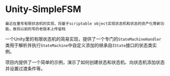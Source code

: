 # Unity-SimpleFSM
    最近在重写有限状态机的实现，将基于scriptable object实现状态机和状态的资产化等新功能。故将以前的写的老版本上传留档

一个Unity里的有限状态机的简易实现，提供了一个专门的`StateMachineHandler`类用于解析并执行`StateMachine`中自定义添加的继承自`IState`接口的状态类实例。

项目内提供了一个简单的示例，演示了如何创建状态和状态机、向状态机添加状态并设置过渡条件等。
